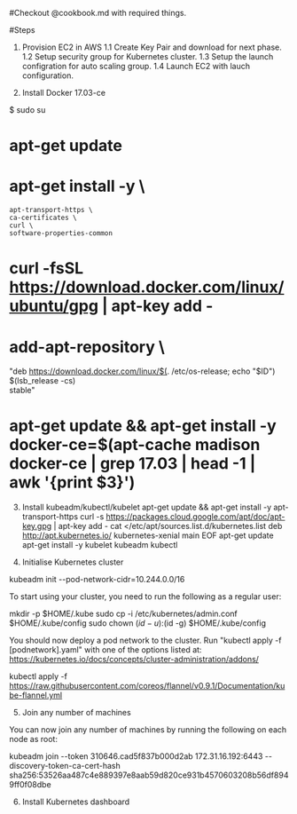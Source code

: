 
#Checkout @cookbook.md with required things.

#Steps

1. Provision EC2 in AWS
1.1 Create Key Pair and download for next phase.
1.2 Setup security group for Kubernetes cluster.
1.3 Setup the launch configration for auto scaling group. 
1.4 Launch EC2 with lauch configuration.


2. Install Docker 17.03-ce

$ sudo su
# apt-get update
# apt-get install -y \
    apt-transport-https \
    ca-certificates \
    curl \
    software-properties-common
# curl -fsSL https://download.docker.com/linux/ubuntu/gpg | apt-key add -
# add-apt-repository \
   "deb https://download.docker.com/linux/$(. /etc/os-release; echo "$ID") \
   $(lsb_release -cs) \
   stable"
# apt-get update && apt-get install -y docker-ce=$(apt-cache madison docker-ce | grep 17.03 | head -1 | awk '{print $3}')


3. Install kubeadm/kubectl/kubelet
apt-get update && apt-get install -y apt-transport-https
curl -s https://packages.cloud.google.com/apt/doc/apt-key.gpg | apt-key add -
cat <<EOF >/etc/apt/sources.list.d/kubernetes.list
deb http://apt.kubernetes.io/ kubernetes-xenial main
EOF
apt-get update
apt-get install -y kubelet kubeadm kubectl

4. Initialise Kubernetes cluster 

kubeadm init --pod-network-cidr=10.244.0.0/16

To start using your cluster, you need to run the following as a regular user:

  mkdir -p $HOME/.kube
  sudo cp -i /etc/kubernetes/admin.conf $HOME/.kube/config
  sudo chown $(id -u):$(id -g) $HOME/.kube/config

You should now deploy a pod network to the cluster.
Run "kubectl apply -f [podnetwork].yaml" with one of the options listed at:
  https://kubernetes.io/docs/concepts/cluster-administration/addons/

kubectl apply -f https://raw.githubusercontent.com/coreos/flannel/v0.9.1/Documentation/kube-flannel.yml



5. Join any number of machines

You can now join any number of machines by running the following on each node
as root:

  kubeadm join --token 310646.cad5f837b000d2ab 172.31.16.192:6443 --discovery-token-ca-cert-hash sha256:53526aa487c4e889397e8aab59d820ce931b4570603208b56df8949ff0f08dbe

6. Install Kubernetes dashboard